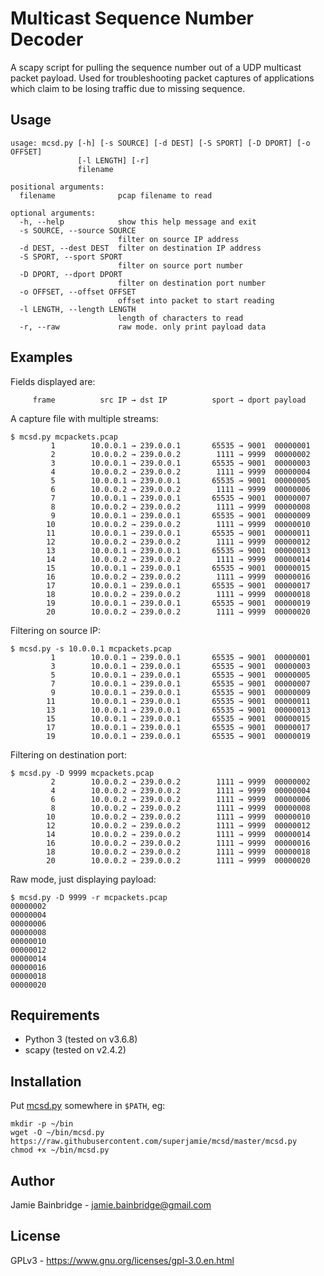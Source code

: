 # Multicast Sequence Number Decoder

A scapy script for pulling the sequence number out of a UDP multicast
packet payload. Used for troubleshooting packet captures of
applications which claim to be losing traffic due to missing sequence.

## Usage

~~~
usage: mcsd.py [-h] [-s SOURCE] [-d DEST] [-S SPORT] [-D DPORT] [-o OFFSET]
               [-l LENGTH] [-r]
               filename

positional arguments:
  filename              pcap filename to read

optional arguments:
  -h, --help            show this help message and exit
  -s SOURCE, --source SOURCE
                        filter on source IP address
  -d DEST, --dest DEST  filter on destination IP address
  -S SPORT, --sport SPORT
                        filter on source port number
  -D DPORT, --dport DPORT
                        filter on destination port number
  -o OFFSET, --offset OFFSET
                        offset into packet to start reading
  -l LENGTH, --length LENGTH
                        length of characters to read
  -r, --raw             raw mode. only print payload data
~~~

## Examples

Fields displayed are:

~~~
     frame          src IP → dst IP          sport → dport payload
~~~

A capture file with multiple streams:

~~~
$ mcsd.py mcpackets.pcap 
         1        10.0.0.1 → 239.0.0.1       65535 → 9001  00000001
         2        10.0.0.2 → 239.0.0.2        1111 → 9999  00000002
         3        10.0.0.1 → 239.0.0.1       65535 → 9001  00000003
         4        10.0.0.2 → 239.0.0.2        1111 → 9999  00000004
         5        10.0.0.1 → 239.0.0.1       65535 → 9001  00000005
         6        10.0.0.2 → 239.0.0.2        1111 → 9999  00000006
         7        10.0.0.1 → 239.0.0.1       65535 → 9001  00000007
         8        10.0.0.2 → 239.0.0.2        1111 → 9999  00000008
         9        10.0.0.1 → 239.0.0.1       65535 → 9001  00000009
        10        10.0.0.2 → 239.0.0.2        1111 → 9999  00000010
        11        10.0.0.1 → 239.0.0.1       65535 → 9001  00000011
        12        10.0.0.2 → 239.0.0.2        1111 → 9999  00000012
        13        10.0.0.1 → 239.0.0.1       65535 → 9001  00000013
        14        10.0.0.2 → 239.0.0.2        1111 → 9999  00000014
        15        10.0.0.1 → 239.0.0.1       65535 → 9001  00000015
        16        10.0.0.2 → 239.0.0.2        1111 → 9999  00000016
        17        10.0.0.1 → 239.0.0.1       65535 → 9001  00000017
        18        10.0.0.2 → 239.0.0.2        1111 → 9999  00000018
        19        10.0.0.1 → 239.0.0.1       65535 → 9001  00000019
        20        10.0.0.2 → 239.0.0.2        1111 → 9999  00000020
~~~

Filtering on source IP:

~~~
$ mcsd.py -s 10.0.0.1 mcpackets.pcap 
         1        10.0.0.1 → 239.0.0.1       65535 → 9001  00000001
         3        10.0.0.1 → 239.0.0.1       65535 → 9001  00000003
         5        10.0.0.1 → 239.0.0.1       65535 → 9001  00000005
         7        10.0.0.1 → 239.0.0.1       65535 → 9001  00000007
         9        10.0.0.1 → 239.0.0.1       65535 → 9001  00000009
        11        10.0.0.1 → 239.0.0.1       65535 → 9001  00000011
        13        10.0.0.1 → 239.0.0.1       65535 → 9001  00000013
        15        10.0.0.1 → 239.0.0.1       65535 → 9001  00000015
        17        10.0.0.1 → 239.0.0.1       65535 → 9001  00000017
        19        10.0.0.1 → 239.0.0.1       65535 → 9001  00000019
~~~

Filtering on destination port:

~~~
$ mcsd.py -D 9999 mcpackets.pcap 
         2        10.0.0.2 → 239.0.0.2        1111 → 9999  00000002
         4        10.0.0.2 → 239.0.0.2        1111 → 9999  00000004
         6        10.0.0.2 → 239.0.0.2        1111 → 9999  00000006
         8        10.0.0.2 → 239.0.0.2        1111 → 9999  00000008
        10        10.0.0.2 → 239.0.0.2        1111 → 9999  00000010
        12        10.0.0.2 → 239.0.0.2        1111 → 9999  00000012
        14        10.0.0.2 → 239.0.0.2        1111 → 9999  00000014
        16        10.0.0.2 → 239.0.0.2        1111 → 9999  00000016
        18        10.0.0.2 → 239.0.0.2        1111 → 9999  00000018
        20        10.0.0.2 → 239.0.0.2        1111 → 9999  00000020
~~~

Raw mode, just displaying payload:

~~~
$ mcsd.py -D 9999 -r mcpackets.pcap 
00000002
00000004
00000006
00000008
00000010
00000012
00000014
00000016
00000018
00000020
~~~

## Requirements

* Python 3 (tested on v3.6.8)
* scapy (tested on v2.4.2)

## Installation

Put [mcsd.py](https://raw.githubusercontent.com/superjamie/mcsd/master/mcsd.py) somewhere in `$PATH`, eg:

~~~
mkdir -p ~/bin
wget -O ~/bin/mcsd.py https://raw.githubusercontent.com/superjamie/mcsd/master/mcsd.py
chmod +x ~/bin/mcsd.py
~~~

## Author

Jamie Bainbridge - jamie.bainbridge@gmail.com

## License

GPLv3 - https://www.gnu.org/licenses/gpl-3.0.en.html
